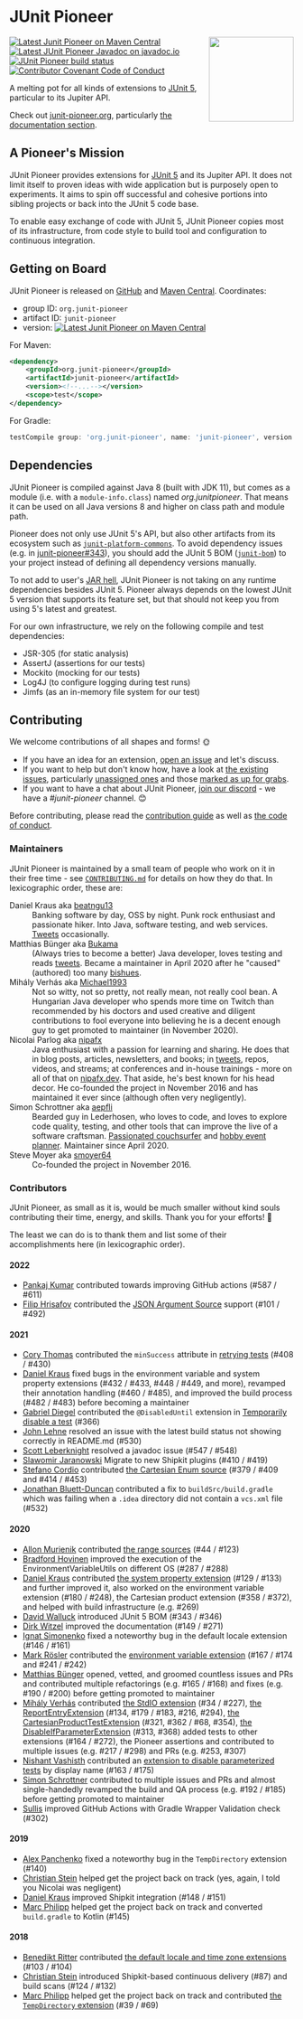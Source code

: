# JUnit Pioneer

<img src="docs/project-logo.jpg" align="right" width="150px"/>

[![Latest Junit Pioneer on Maven Central](https://maven-badges.herokuapp.com/maven-central/org.junit-pioneer/junit-pioneer/badge.svg?style=flat)](https://mvnrepository.com/artifact/org.junit-pioneer/junit-pioneer)
[![Latest JUnit Pioneer Javadoc on javadoc.io](https://javadoc.io/badge2/org.junit-pioneer/junit-pioneer/javadoc.svg)](https://javadoc.io/doc/org.junit-pioneer/junit-pioneer)
[![JUnit Pioneer build status](https://github.com/junit-pioneer/junit-pioneer/actions/workflows/build.yml/badge.svg?branch=main)](https://github.com/junit-pioneer/junit-pioneer/actions/workflows/build.yml?branch=main)
[![Contributor Covenant Code of Conduct](https://img.shields.io/badge/Contributor%20Covenant-2.1-4baaaa.svg)](code_of_conduct.md)

A melting pot for all kinds of extensions to
[JUnit 5](https://github.com/junit-team/junit5), particular to its Jupiter API.

Check out [junit-pioneer.org](https://junit-pioneer.org/), particularly [the documentation section](https://junit-pioneer.org/docs/).


## A Pioneer's Mission

JUnit Pioneer provides extensions for [JUnit 5](https://github.com/junit-team/junit5/) and its Jupiter API.
It does not limit itself to proven ideas with wide application but is purposely open to experiments.
It aims to spin off successful and cohesive portions into sibling projects or back into the JUnit 5 code base.

To enable easy exchange of code with JUnit 5, JUnit Pioneer copies most of its infrastructure, from code style to build tool and configuration to continuous integration.


## Getting on Board

JUnit Pioneer is released on [GitHub](https://github.com/junit-pioneer/junit-pioneer/releases) and [Maven Central](https://search.maven.org/artifact/org.junit-pioneer/junit-pioneer). Coordinates:

* group ID: `org.junit-pioneer`
* artifact ID: `junit-pioneer`
* version: [![Latest Junit Pioneer on Maven Central](https://maven-badges.herokuapp.com/maven-central/org.junit-pioneer/junit-pioneer/badge.svg?style=flat)](https://mvnrepository.com/artifact/org.junit-pioneer/junit-pioneer)

For Maven:

```xml
<dependency>
	<groupId>org.junit-pioneer</groupId>
	<artifactId>junit-pioneer</artifactId>
	<version><!--...--></version>
	<scope>test</scope>
</dependency>
```

For Gradle:

```groovy
testCompile group: 'org.junit-pioneer', name: 'junit-pioneer', version: /*...*/
```


## Dependencies

JUnit Pioneer is compiled against Java 8 (built with JDK 11), but comes as a module (i.e. with a `module-info.class`) named _org.junitpioneer_.
That means it can be used on all Java versions 8 and higher on class path and module path.

Pioneer does not only use JUnit 5's API, but also other artifacts from its ecosystem such as [`junit-platform-commons`](https://mvnrepository.com/artifact/org.junit.platform/junit-platform-commons).
To avoid dependency issues (e.g. in [junit-pioneer#343](https://github.com/junit-pioneer/junit-pioneer/issues/343)), you should add the JUnit 5 BOM ([`junit-bom`](https://mvnrepository.com/artifact/org.junit/junit-bom)) to your project instead of defining all dependency versions manually.

To not add to user's [JAR hell](https://nipafx.dev/jar-hell/), JUnit Pioneer is not taking on any runtime dependencies besides JUnit 5.
Pioneer always depends on the lowest JUnit 5 version that supports its feature set, but that should not keep you from using 5's latest and greatest.

For our own infrastructure, we rely on the following compile and test dependencies:

* JSR-305 (for static analysis)
* AssertJ (assertions for our tests)
* Mockito (mocking for our tests)
* Log4J (to configure logging during test runs)
* Jimfs (as an in-memory file system for our test)


## Contributing

We welcome contributions of all shapes and forms! 🌞

* If you have an idea for an extension, [open an issue](https://github.com/junit-pioneer/junit-pioneer/issues/new) and let's discuss.
* If you want to help but don't know how, have a look at [the existing issues](https://github.com/junit-pioneer/junit-pioneer/issues), particularly [unassigned ones](https://github.com/junit-pioneer/junit-pioneer/issues?q=is%3Aopen+is%3Aissue+no%3Aassignee) and those [marked as up for grabs](https://github.com/junit-pioneer/junit-pioneer/issues?q=is%3Aissue+is%3Aopen+label%3Aup-for-grabs).
* If you want to have a chat about JUnit Pioneer, [join our discord](https://discord.gg/rHfJeCF) - we have a _#junit-pioneer_ channel. 😊

Before contributing, please read the [contribution guide](CONTRIBUTING.md) as well as [the code of conduct](CODE_OF_CONDUCT.md).

### Maintainers

JUnit Pioneer is maintained by a small team of people who work on it in their free time - see [`CONTRIBUTING.md`](CONTRIBUTING.md) for details on how they do that.
In lexicographic order, these are:

<dl>
	<dt>Daniel Kraus aka <a href="https://github.com/beatngu13">beatngu13</a></dt>
	<dd>Banking software by day, OSS by night.
		Punk rock enthusiast and passionate hiker.
		Into Java, software testing, and web services.
		<a href="https://twitter.com/beatngu1101">Tweets</a> occasionally.</dd>
	<dt>Matthias Bünger aka <a href="https://github.com/Bukama">Bukama</a></dt>
	<dd>(Always tries to become a better) Java developer, loves testing and reads <a href="https://twitter.com/bukamabish">tweets</a>.
		Became a maintainer in April 2020 after he "caused" (authored) too many <a href="https://github.com/junit-pioneer/junit-pioneer/issues">bishues</a>.</dd>
	<dt>Mihály Verhás aka <a href="https://github.com/Michael1993">Michael1993</a></dt>
	<dd>Not so witty, not so pretty, not really mean, not really cool bean.
		A Hungarian Java developer who spends more time on Twitch than recommended by his doctors and used creative and diligent contributions to fool everyone into believing he is a decent enough guy to get promoted to maintainer (in November 2020).
		</dd>
	<dt>Nicolai Parlog aka <a href="https://github.com/nipafx">nipafx</a></dt>
	<dd>Java enthusiast with a passion for learning and sharing.
		He does that in blog posts, articles, newsletters, and books; in <a href="https://twitter.com/nipafx">tweets</a>, repos, videos, and streams; at conferences and in-house trainings - more on all of that on <a href="https://nipafx.dev">nipafx.dev</a>.
		That aside, he's best known for his head decor.
		He co-founded the project in November 2016 and has maintained it ever since (although often very negligently).</dd>
	<dt>Simon Schrottner aka <a href="https://github.com/aepfli">aepfli</a></dt>
	<dd>Bearded guy in Lederhosen, who loves to code, and loves to explore code quality, testing, and other tools that can improve the live of a software craftsman.
		<a href="https://www.couchsurfing.com/people/simmens">Passionated couchsurfer</a> and <a href="https://www.facebook.com/togtrama">hobby event planner</a>.
		Maintainer since April 2020.</dd>
	<dt>Steve Moyer aka <a href="https://github.com/smoyer64">smoyer64</a></dt>
	<dd>Co-founded the project in November 2016.</dd>
</dl>

### Contributors

JUnit Pioneer, as small as it is, would be much smaller without kind souls contributing their time, energy, and skills.
Thank you for your efforts! 🙏

The least we can do is to thank them and list some of their accomplishments here (in lexicographic order).

#### 2022

* [Pankaj Kumar](https://github.com/p1729) contributed towards improving GitHub actions (#587 / #611)
* [Filip Hrisafov](https://github.com/filiphr) contributed the [JSON Argument Source](https://junit-pioneer.org/docs/json-argument-source/) support (#101 / #492)

#### 2021

* [Cory Thomas](https://github.com/dump247) contributed the `minSuccess` attribute in [retrying tests](https://junit-pioneer.org/docs/retrying-test/) (#408 / #430)
* [Daniel Kraus](https://github.com/beatngu13) fixed bugs in the environment variable and system property extensions (#432 / #433, #448 / #449, and more), revamped their annotation handling (#460 / #485), and improved the build process (#482 / #483) before becoming a maintainer
* [Gabriel Diegel](https://github.com/gdiegel) contributed the `@DisabledUntil` extension in [Temporarily disable a test](https://junit-pioneer.org/docs/disabled-until/) (#366)
* [John Lehne](https://github.com/johnlehne) resolved an issue with the latest build status not showing correctly in README.md (#530)
* [Scott Leberknight](https://github.com/sleberknight) resolved a javadoc issue (#547 / #548)
* [Slawomir Jaranowski](https://github.com/slawekjaranowski) Migrate to new Shipkit plugins (#410 / #419)
* [Stefano Cordio](https://github.com/scordio) contributed [the Cartesian Enum source](https://junit-pioneer.org/docs/cartesian-product/#cartesianenumsource) (#379 / #409 and #414 / #453)
* [Jonathan Bluett-Duncan](https://github.com/jbduncan) contributed a fix to `buildSrc/build.gradle` which was failing when a `.idea` directory did not contain a `vcs.xml` file (#532)

#### 2020

* [Allon Murienik](https://github.com/mureinik) contributed [the range sources](https://junit-pioneer.org/docs/range-sources/) (#44 / #123)
* [Bradford Hovinen](https://github.com/hovinen) improved the execution of the EnvironmentVariableUtils on different OS (#287 / #288)
* [Daniel Kraus](https://github.com/beatngu13) contributed [the system property extension](https://junit-pioneer.org/docs/system-properties/) (#129 / #133) and further improved it, also worked on the environment variable extension (#180 / #248), the Cartesian product extension (#358 / #372), and helped with build infrastructure (e.g. #269)
* [David Walluck](https://github.com/dwalluck) introduced JUnit 5 BOM (#343 / #346)
* [Dirk Witzel](https://github.com/NPException) improved the documentation (#149 / #271)
* [Ignat Simonenko](https://github.com/simonenkoi) fixed a noteworthy bug in the default locale extension (#146 / #161)
* [Mark Rösler](https://github.com/Hancho2009) contributed the [environment variable extension](https://junit-pioneer.org/docs/environment-variables/) (#167 / #174 and #241 / #242)
* [Matthias Bünger](https://github.com/Bukama) opened, vetted, and groomed countless issues and PRs and contributed multiple refactorings (e.g. #165 / #168) and fixes (e.g. #190 / #200) before getting promoted to maintainer
* [Mihály Verhás](https://github.com/Michael1993) contributed [the StdIO extension](https://junit-pioneer.org/docs/standard-input-output/) (#34 / #227), [the ReportEntryExtension](https://junit-pioneer.org/docs/report-entries/) (#134, #179 / #183, #216, #294), [the CartesianProductTestExtension](https://junit-pioneer.org/docs/cartesian-product/) (#321, #362 / #68, #354), [the DisableIfParameterExtension](https://junit-pioneer.org/docs/disable-parameterized-tests/) (#313, #368) added tests to other extensions (#164 / #272), the Pioneer assertions and contributed to multiple issues (e.g. #217 / #298) and PRs (e.g. #253, #307)
* [Nishant Vashisth](https://github.com/nishantvas) contributed an [extension to disable parameterized tests](https://junit-pioneer.org/docs/disable-if-display-name/) by display name (#163 / #175)
* [Simon Schrottner](https://github.com/aepfli) contributed to multiple issues and PRs and almost single-handedly revamped the build and QA process (e.g. #192 / #185) before getting promoted to maintainer
* [Sullis](https://github.com/sullis) improved GitHub Actions with Gradle Wrapper Validation check (#302)

#### 2019

* [Alex Panchenko](https://github.com/panchenko) fixed a noteworthy bug in the `TempDirectory` extension (#140)
* [Christian Stein](https://github.com/sormuras) helped get the project back on track (yes, again, I told you Nicolai was negligent)
* [Daniel Kraus](https://github.com/beatngu13) improved Shipkit integration (#148 / #151)
* [Marc Philipp](https://github.com/marcphilipp) helped get the project back on track and converted `build.gradle` to Kotlin (#145)

#### 2018

* [Benedikt Ritter](https://github.com/britter) contributed [the default locale and time zone extensions](https://junit-pioneer.org/docs/default-locale-timezone/) (#103 / #104)
* [Christian Stein](https://github.com/sormuras) introduced Shipkit-based continuous delivery (#87) and build scans (#124 / #132)
* [Marc Philipp](https://github.com/marcphilipp) helped get the project back on track and contributed [the `TempDirectory` extension](https://junit-pioneer.org/docs/temp-directory/) (#39 / #69)
